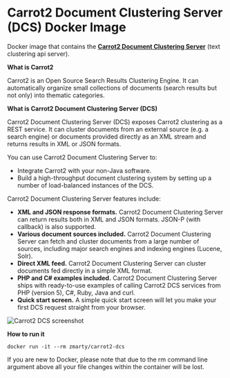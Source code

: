 # Carrot2 Document Clustering Server (DCS) Docker Image

Docker image that contains the **[Carrot2 Document Clustering Server](http://project.carrot2.org/download-dcs.html)** (text clustering api server).

**What is Carrot2**

Carrot2 is an Open Source Search Results Clustering Engine. It can automatically organize small collections of documents (search results but not only) into thematic categories.

**What is Carrot2 Document Clustering Server (DCS)**

Carrot2 Document Clustering Server (DCS) exposes Carrot2 clustering as a REST service. It can cluster documents from an external source (e.g. a search engine) or documents provided directly as an XML stream and returns results in XML or JSON formats.

You can use Carrot2 Document Clustering Server to:
* Integrate Carrot2 with your non-Java software.
* Build a high-throughput document clustering system by setting up a number of load-balanced instances of the DCS.

Carrot2 Document Clustering Server features include:
* **XML and JSON response formats.**  Carrot2 Document Clustering Server can return results both in XML and JSON formats. JSON-P (with callback) is also supported.
* **Various document sources included.**  Carrot2 Document Clustering Server can fetch and cluster documents from a large number of sources, including major search engines and indexing engines (Lucene, Solr).
* **Direct XML feed.**  Carrot2 Document Clustering Server can cluster documents fed directly in a simple XML format.
* **PHP and C# examples included.**  Carrot2 Document Clustering Server ships with ready-to-use examples of calling Carrot2 DCS services from PHP (version 5), C#, Ruby, Java and curl.
* **Quick start screen.**  A simple quick start screen will let you make your first DCS request straight from your browser.

![Carrot2 DCS screenshot](http://download.carrot2.org/head/manual/img/dcs.png)

**How to run it**

```
docker run -it --rm zmarty/carrot2-dcs
```

If you are new to Docker, please note that due to the rm command line argument above all your file changes within the container will be lost.
